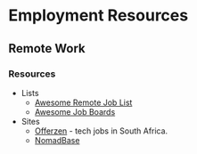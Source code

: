 # Employment Resources

## Remote Work
### Resources
* Lists
    * [Awesome Remote Job List](https://github.com/lukasz-madon/awesome-remote-job)
    * [Awesome Job Boards](https://github.com/wfhio/awesome-job-boards)
* Sites
    * [Offerzen](https://www.offerzen.com/) - tech jobs in South Africa.
    * [NomadBase](https://nomadbase.io/)
